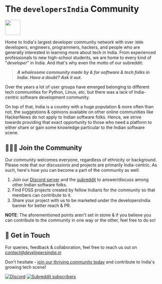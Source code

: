 # The `developersIndia` Community

<img height="50" width="50" src="https://user-images.githubusercontent.com/34342551/149631807-7d1557dc-13a5-4eed-9570-caa7f4d5fd83.gif">

Home to India's largest developer community network with over `300k` developers, engineers, programmers, hackers, and people who are generally interested in learning more about tech in India. From experienced professionals to new high-school students, we are home to every kind of "_developer_" in India. And that's why even the motto of our subreddit:

> _**A wholesome community made by & for software & tech folks in India. Have a doubt? Ask it out.**_

Over the years a lot of user groups have emerged belonging to different tech communities for Python, Linux, etc. but there was a lack of India-centric software development community.

On top of that, India is a country with a huge population & more often than not, the suggestions & opinions available on other online communities like HackerNews do not apply to Indian software folks. Hence, we strive towards providing that exact opportunity to those who need a platform to either share or gain some knowledge particular to the Indian software scene.

## 🧑‍🤝‍🧑 Join the Community

<!-- Update this section as & when necessary -->
Our community welcomes everyone, regardless of ethnicity or background. Please note that our discussions and projects are primarily India-centric. As such, here's how you can become a part of the community as well:

1. Join our [Discord server](https://discord.com/invite/MKXMSNC) and the [subreddit](https://www.reddit.com/r/developersIndia) to answer/discuss among other Indian software folks.
2. Find FOSS projects created by fellow Indians for the community so that members can contribute to it.
3. Share your project with us to be marketed under the developersIndia banner for better reach & PR.

**NOTE**: The aforementioned points aren't set in stone & if you believe you can contribute to the community in one way or the other, feel free to do so!

## 📇 Get in Touch

For queries, feedback & collaboration, feel free to reach us out on [_contact@developersindia.in_](mailto:contact@developersindia.in)

Don't hesitate - [join our thriving community today](https://www.reddit.com/r/developersIndia/) and contribute to India's growing tech scene!

<!-- DO NOT REMOVE THESE 2 badges -->
[![Discord](https://img.shields.io/discord/669880381649977354?color=%237289da&label=Discord&logo=Discord)](https://discordapp.com/invite/MKXMSNC)
[![Subreddit subscribers](https://img.shields.io/badge/dynamic/json?url=https%3A%2F%2Fdevelopersindia.github.io%2Fmetrics%2Fdata%2F&query=%24.totalMembers&suffix=%20members&style=flat&logo=reddit&label=r%2FdevelopersIndia&color=orange&link=https%3A%2F%2Fwww.reddit.com%2Fr%2FdevelopersIndia
)](https://www.reddit.com/r/developersIndia/)
